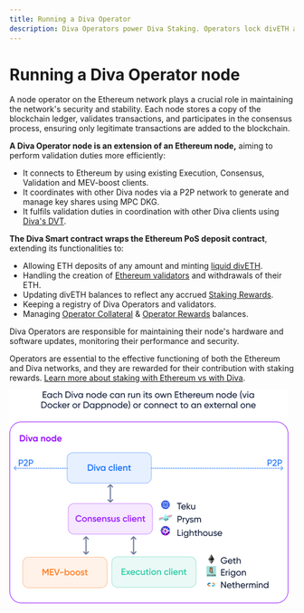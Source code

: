 ```yaml
---
title: Running a Diva Operator
description: Diva Operators power Diva Staking. Operators lock divETH and run nodes to generate operator rewards in addition to their staking rewards.
---
```


# Running a Diva Operator node

A node operator on the Ethereum network plays a crucial role in maintaining the network's security and stability. Each node stores a copy of the blockchain ledger, validates transactions, and participates in the consensus process, ensuring only legitimate transactions are added to the blockchain.

**A Diva Operator node is an extension of an Ethereum node,** aiming to perform validation duties more efficiently:

- It connects to Ethereum by using existing Execution, Consensus, Validation and MEV-boost clients.
- It coordinates with other Diva nodes via a P2P network to generate and manage key shares using MPC DKG.
- It fulfils validation duties in coordination with other Diva clients using [Diva's DVT](dvt).


**The Diva Smart contract wraps the Ethereum PoS deposit contract**, extending its functionalities to:

- Allowing ETH deposits of any amount and minting [liquid divETH](lst).
- Handling the creation of [Ethereum validators](glossary#validator) and withdrawals of their ETH.
- Updating divETH balances to reflect any accrued [Staking Rewards](staking-rewards).
- Keeping a registry of Diva Operators and validators.
- Managing [Operator Collateral](glossary#collateral) & [Operator Rewards](economics) balances.

Diva Operators are responsible for maintaining their node's hardware and software updates, monitoring their performance and security.

Operators are essential to the effective functioning of both the Ethereum and Diva networks, and they are rewarded for their contribution with staking rewards. [Learn more about staking with Ethereum vs with Diva](solo-staking).


<div style={{textAlign: 'center'}}>

![Diva node architecture](img/how-to-run-node.png)
</div>

